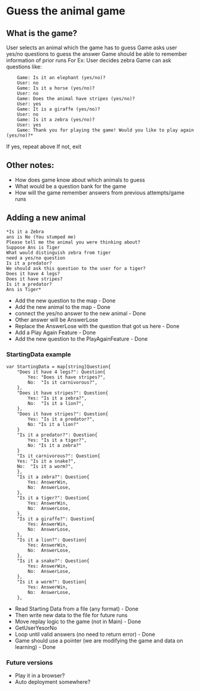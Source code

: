 # Guess the animal game

## What is the game?
User selects an animal which the game has to guess
Game asks user yes/no questions to guess the answer
Game should be able to remember information of prior runs
For Ex:
User decides zebra
Game can ask questions like:
```
	Game: Is it an elephant (yes/no)?
    User: no
    Game: Is it a horse (yes/no)?
    User: no
    Game: Does the animal have stripes (yes/no)?
    User: yes
    Game: It is a giraffe (yes/no)?
    User: no
    Game: Is it a zebra (yes/no)?
    User: yes
    Game: Thank you for playing the game! Would you like to play again (yes/no)?*
```
If yes, repeat above
If not, exit
## Other notes:
- How does game know about which animals to guess
- What would be a question bank for the game
- How will the game remember answers from previous attempts/game runs

## Adding a new animal
```
*Is it a Zebra
ans is No (You stumped me)
Please tell me the animal you were thinking about?
Suppose Ans is Tiger
What would distinguish zebra from tiger
need a yes/no question
Is it a predator?
We should ask this question to the user for a tiger?
Does it have 4 legs?
Does it have stripes?
Is it a predator?
Ans is Tiger*
```
- Add the new question to the map - Done 
- Add the new animal to the map - Done
- connect the yes/no answer to the new animal - Done
- Other answer will be AnswerLose
- Replace the AnswerLose with the question that got us here - Done
- Add a Play Again Feature - Done
- Add the new question to the PlayAgainFeature - Done

### StartingData example
```
var StartingData = map[string]Question{
	"Does it have 4 legs?": Question{
		Yes: "Does it have stripes?",
		No:  "Is it carnivorous?",
	},
	"Does it have stripes?": Question{
		Yes: "Is it a zebra?",
		No:  "Is it a lion?",
	},
    "Does it have stripes?": Question{
        Yes: "Is it a predator?",
        No: "Is it a lion?"
    }
    "Is it a predator?": Question{
        Yes: "Is it a tiger?",
        No: "Is it a zebra?"
    }
	"Is it carnivorous?": Question{
	Yes: "Is it a snake?",
	No:  "Is it a worm?",
	},
	"Is it a zebra?": Question{
		Yes: AnswerWin,
		No:  AnswerLose,
	},	
    "Is it a tiger?": Question{
		Yes: AnswerWin,
		No:  AnswerLose,
	},
	"Is it a giraffe?": Question{
		Yes: AnswerWin,
		No:  AnswerLose,
	},
	"Is it a lion?": Question{
		Yes: AnswerWin,
		No:  AnswerLose,
	},
	"Is it a snake?": Question{
		Yes: AnswerWin,
		No:  AnswerLose,
	},
	"Is it a worm?": Question{
		Yes: AnswerWin,
		No:  AnswerLose,
	},
```
- Read Starting Data from a file (any format) - Done
- Then write new data to the file for future runs
- Move replay logic to the game (not in Main) - Done
- GetUserYesorNo
- Loop until valid answers (no need to return error) - Done
- Game should use a pointer (we are modifying the game and data on learning) - Done

### Future versions 
- Play it in a browser?
- Auto deployment somewhere?